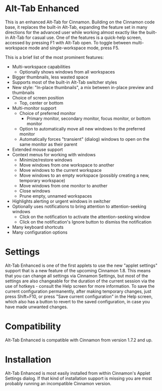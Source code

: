 Alt-Tab Enhanced
================
This is an enhanced Alt-Tab for Cinnamon. Building on the Cinnamon code base, it replaces the built-in Alt-Tab, expanding the feature set in many directions for the advanced user while working almost exactly like the built-in Alt-Tab for casual use. One of the features is a quick-help screen, accessed by pressing F1 with Alt-Tab open. To toggle between multi-workspace mode and single-workspace mode, press F5.

This is a brief list of the most prominent features:
  - Multi-workspace capabilities
    - Optionally shows windows from all workspaces
  - Bigger thumbnails, less wasted space
  - Supports most of the built-in Alt-Tab switcher styles
  - New style: "In-place thumbnails", a mix between in-place preview and thumbnails
  - Choice of screen position
    - Top, center or bottom
  - Multi-monitor support
    - Choice of preferred monitor
      - Primary monitor, secondary monitor, focus monitor, or bottom monitor
    - Option to automatically move all new windows to the preferred monitor
    - Automatically forces "transient" (dialog) windows to open on the same monitor as their parent
  - Extended mouse support
  - Context menus for working with windows
    - Minimize/restore windows
    - Move windows from one workspace to another
    - Move windows to the current workspace
    - Move windows to an empty workspace (possibly creating a new, temporary workspace)
    - Move windows from one monitor to another
    - Close windows
    - Prune empty, unnamed workspaces
  - Highlights alerting or urgent windows in switcher
  - Optionally uses notifications to bring attention to attention-seeking windows
    - Click on the notification to activate the attention-seeking window
    - Click on the notification's Ignore button to dismiss the notification
  - Many keyboard shortcuts
  - Many configuration options

Settings
=============
Alt-Tab Enhanced is one of the first applets to use the new "applet settings" support that is a new feature of the upcoming Cinnamon 1.8. This means that you can change all settings via Cinnamon Settings, but most of the settings are also changeable for the duration of the current session via the use of hotkeys - consult the Help screen for more information. To save the current configuration permanently, after making temporary changes, just press Shift+F10, or press "Save current configuration" in the Help screen, which also has a button to revert to the saved configuration, in case you have made unwanted changes.

Compatibility
=============

Alt-Tab Enhanced is compatible with Cinnamon from version 1.7.2 and up.

Installation
=============
Alt-Tab Enhanced is most easily installed from within Cinnamon's Applet Settings dialog. If that kind of installation support is missing you are most probably running an incompatible Cinnamon version.

